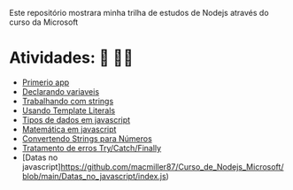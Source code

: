 Este repositório mostrara minha trilha de estudos de Nodejs através do curso da Microsoft

# Atividades: :pencil: :man_technologist:

- [Primerio app](https://github.com/macmiller87/Curso_de_Nodejs_Microsoft/blob/main/Primerio_app/index.js)
- [Declarando variaveis](https://github.com/macmiller87/Curso_de_Nodejs_Microsoft/blob/main/Declarando_variaveis/index.js)
- [Trabalhando com strings](https://github.com/macmiller87/Curso_de_Nodejs_Microsoft/tree/main/Trabalhando_com_strings)
- [Usando Template Literals](https://github.com/macmiller87/Curso_de_Nodejs_Microsoft/tree/main/Usando_template_literals)
- [Tipos de dados em javascript](https://github.com/macmiller87/Curso_de_Nodejs_Microsoft/blob/main/Tipos_de_dados_em_javascript/index.js)
- [Matemática em javascript](https://github.com/macmiller87/Curso_de_Nodejs_Microsoft/blob/main/Matematica_em_javascript/index.js)
- [Convertendo Strings para Números](https://github.com/macmiller87/Curso_de_Nodejs_Microsoft/blob/main/Convertendo_strings_para_numero/index.js)
- [Tratamento de erros Try/Catch/Finally](https://github.com/macmiller87/Curso_de_Nodejs_Microsoft/blob/main/Tratamento_erros_com_try_catch_finally/index.js)
- [Datas no javascript]https://github.com/macmiller87/Curso_de_Nodejs_Microsoft/blob/main/Datas_no_javascript/index.js)
